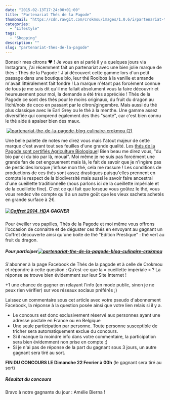 ```yaml
---
date: "2015-02-13T17:24:00+01:00"
title: "Partenariat Thés de la Pagode"
thumbnail: "https://cdn.rawgit.com/crokmou/images/1.0.6/i/partenariat-the-de-la-pagode-blog-culinaire-crokmou-1.jpg"
categories:
  - "Lifestyle"
tags:
  - "Shopping"
description: ""
slug: "partenariat-thes-de-la-pagode"
---
```


Bonsoir mes citrons ❤ ! Je vous en ai parlé il y a quelques jours via Instagram, j'ai récemment fait un partenariat avec une bien jolie marque de thés : Thés de la Pagode ! J'ai découvert cette gamme lors d'un petit passage dans une boutique bio, leur thé Rooibos à la vanille et amande m'avait littéralement fait fondre ! La marque n'étant pas forcément connue de tous je me suis dit qu'il me fallait absolument vous la faire découvrir et heureusement pour moi, la demande a été très appréciée ! Thés de la Pagode ce sont des thés pour le moins originaux, du fruit du dragon au litchi/noix de coco en passant par le citron/gingembre. Mais aussi du thé plus classique avec le Earl Grey ou le thé à la menthe. Une gamme assez diversifiée qui comprend également des thés "santé", car c'est bien connu le thé aide à apaiser bien des maux.

 [![partenariat-the-de-la-pagode-blog-culinaire-crokmou (2)](https://cdn.rawgit.com/crokmou/images/1.0.6/i/partenariat-the-de-la-pagode-blog-culinaire-crokmou-2.jpg)](https://cdn.rawgit.com/crokmou/images/1.0.6/i/partenariat-the-de-la-pagode-blog-culinaire-crokmou-2.jpg)

Une belle palette de notes me direz vous mais l'atout majeur de cette marque c'est avant tout ses feuilles d'une grande qualité. Les [thés de la Pagode sont certifiés Agriculture Biologique](http://www.thesdelapagode.com/content/147-pourquoi-du-the-bio)! Bien beau me direz vous, "du bio par ci du bio par là, mouai". Moi même je ne suis pas forcément une grande fan de cet engouement mais là, le fait de savoir que je n'ingère pas de pesticides lorsque j'infuse mon thé, cela me rassure ! Les conditions de productions de ces thés sont assez drastiques puisqu'elles prennent en compte le respect de la biodiversité mais aussi le savoir faire ancestral d'une cueillette traditionnelle (nous parlons ici de la cueillette impériale et de la cueillette fine). C'est ce qui fait que lorsque vous goûtez le thé, vous vous rendez vite compte qu'il a un autre goût que les vieux sachets achetés en grande surface à 2€.

##### [![Coffret 2014_HD](https://cdn.rawgit.com/crokmou/images/1.0.6/i/Coffret-2014_HD.jpg)](https://cdn.rawgit.com/crokmou/images/1.0.6/i/Coffret-2014_HD.jpg)A GAGNER

Pour éveiller vos papilles, Thés de la Pagode et moi même vous offrons l'occasion de connaitre et de déguster ces thés en envoyant au gagnant un Coffret découverte ainsi qu'une boite de thé "Edition Prestique" : thé vert au fruit du dragon.

##### Pour participer[![partenariat-the-de-la-pagode-blog-culinaire-crokmou](https://cdn.rawgit.com/crokmou/images/1.0.6/i/partenariat-the-de-la-pagode-blog-culinaire-crokmou.jpg)](https://cdn.rawgit.com/crokmou/images/1.0.6/i/partenariat-the-de-la-pagode-blog-culinaire-crokmou.jpg)

S'abonner à la page Facebook de Thés de la pagode et à celle de Crokmou et répondre à cette question : Qu’est-ce que la « cueillette impériale » ? La réponse se trouve bien évidemment sur leur Site Internet !

+1 une chance de gagner en relayant l'info (en mode public, sinon je ne peux rien vérifier) sur vos réseaux sociaux préférés ;)

Laissez un commentaire sous cet article avec votre pseudo d'abonnement Facebook, la réponse à la question posée ainsi que votre lien relais si il y a.

*   Le concours est donc exclusivement réservé aux personnes ayant une adresse postale en France ou en Belgique
*   Une seule participation par personne. Toute personne susceptible de tricher sera automatiquement exclue du concours.
*   Si il manque la moindre info dans votre commentaire, la participation sera bien évidemment non prise en compte ;)
*   Si je n'ai pas de réponse de la part du gagnant sous 3 jours, un autre gagnant sera tiré au sort.

**FIN DU CONCOURS LE Dimanche 22 Fevrier à 00h** (le gagnant sera tiré au sort)

##### Résultat du concours

Bravo à notre gagnante du jour : Amélie Bierna !